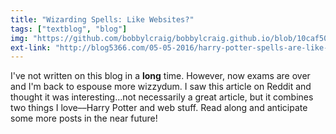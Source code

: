 ```yaml
---
title: "Wizarding Spells: Like Websites?"
tags: ["textblog", "blog"]
img: "https://github.com/bobbylcraig/bobbylcraig.github.io/blob/10caf5019e8c0a70f58e23518d8cc9122a339a2a/blog/images/HarryPotterWebDesign.png?raw=true"
ext-link: "http://blog5366.com/05-05-2016/harry-potter-spells-are-like-wesbites/"
---
```


I've not written on this blog in a <strong>long</strong> time. However, now exams are over and I'm back to espouse more wizzydum. I saw this article on Reddit and thought it was interesting...not necessarily a great article, but it combines two things I love––Harry Potter and web stuff. Read along and anticipate some more posts in the near future!
